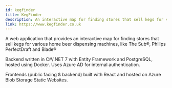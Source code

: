 ```yaml
---
id: kegfinder
title: KegFinder
description: An interactive map for finding stores that sell kegs for various home beer dispensing machines.
link: https://www.kegfinder.co.uk
---
```


A web application that provides an interactive map for finding stores that sell kegs for various home beer dispensing
machines, like The Sub®, Philips PerfectDraft and Blade®

Backend written in C#/.NET 7 with Entity Framework and PostgreSQL, hosted using Docker. Uses Azure AD for internal
authentication.

Frontends (public facing & backend) built with React and hosted on Azure Blob Storage Static Websites.